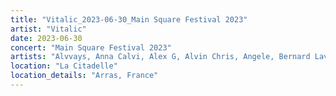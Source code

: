 ```yaml
---
title: "Vitalic_2023-06-30_Main Square Festival 2023"
artist: "Vitalic"
date: 2023-06-30
concert: "Main Square Festival 2023"
artists: "Alvvays, Anna Calvi, Alex G, Alvin Chris, Angele, Bernard Lavilliers, Amelie Lens, Âme, anetha, Apashe, Alissic, angel cara, Vitalic"
location: "La Citadelle"
location_details: "Arras, France"
---
```

